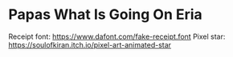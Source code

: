 # Papas What Is Going On Eria

Receipt font: https://www.dafont.com/fake-receipt.font
Pixel star: https://soulofkiran.itch.io/pixel-art-animated-star